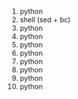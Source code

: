 1. python
2. shell (sed + bc)
3. python
4. python
5. python
6. python
7. python
8. python
9. python
10. python
